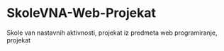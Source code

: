 # SkoleVNA-Web-Projekat
Skole van nastavnih aktivnosti, projekat iz predmeta web programiranje, projekat

